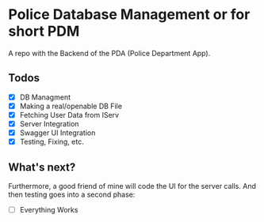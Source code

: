 # Police Database Management or for short PDM
A repo with the Backend of the PDA (Police Department App).
## Todos
- [x] DB Managment
- [x] Making a real/openable DB File
- [x] Fetching User Data from IServ
- [x] Server Integration
- [x] Swagger UI Integration
- [x] Testing, Fixing, etc.
## What's next?
Furthermore, a good friend of mine will code the UI for the server calls. And then testing goes into a second phase:
- [ ] Everything Works